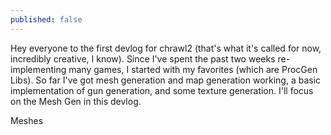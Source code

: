 ```yaml
---
published: false
---
```


Hey everyone to the first devlog for chrawl2 (that's what it's called for now, incredibly creative, I know). Since I've spent the past two weeks re-implementing many games, I started with my favorites (which are ProcGen Libs). So far I've got mesh generation and map generation working, a basic implementation of gun generation, and some texture generation. I'll focus on the Mesh Gen in this devlog.

Meshes 